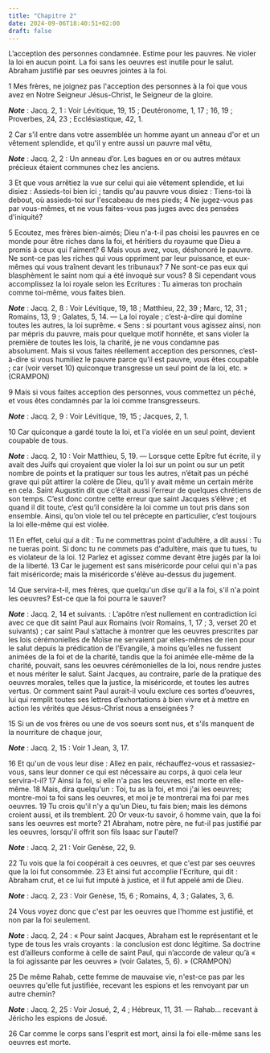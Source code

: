 ```yaml
---
title: "Chapitre 2"
date: 2024-09-06T18:40:51+02:00
draft: false
---
```



L’acception des personnes condamnée.
Estime pour les pauvres.
Ne violer la loi en aucun point.
La foi sans les oeuvres est inutile pour le salut.
Abraham justifié par ses oeuvres jointes à la foi.


1 Mes frères, ne joignez pas l'acception des personnes à la foi que vous avez en Notre Seigneur Jésus-Christ, le Seigneur de la gloire.

***Note*** :  Jacq. 2, 1 : Voir Lévitique, 19, 15 ; Deutéronome, 1, 17 ; 16, 19 ; Proverbes, 24, 23 ; Ecclésiastique, 42, 1.

2 Car s'il entre dans votre assemblée un homme ayant un anneau d'or et un vêtement splendide, et qu'il y entre aussi un pauvre mal vêtu,

***Note*** :  Jacq. 2, 2 : Un anneau d’or. Les bagues en or ou autres métaux précieux étaient communes chez les anciens.

3 Et que vous arrêtiez la vue sur celui qui aie vêtement splendide, et lui disiez : Assieds-toi bien ici ; tandis qu'au pauvre vous disiez : Tiens-toi là debout, où assieds-toi sur l'escabeau de mes pieds; 4 Ne jugez-vous pas par vous-mêmes, et ne vous faites-vous pas juges avec des pensées d'iniquité?


5 Ecoutez, mes frères bien-aimés; Dieu n'a-t-il pas choisi les pauvres en ce monde pour être riches dans la foi, et héritiers du royaume que Dieu a promis à ceux qui l'aiment? 6 Mais vous avez, vous, déshonoré le pauvre. Ne sont-ce pas les riches qui vous oppriment par leur puissance, et eux-mêmes qui vous traînent devant les tribunaux? 7 Ne sont-ce pas eux qui blasphèment le saint nom qui a été invoqué sur vous? 8 Si cependant vous accomplissez la loi royale selon les Ecritures : Tu aimeras ton prochain comme toi-même, vous faites bien.

***Note*** :  Jacq. 2, 8 : Voir Lévitique, 19, 18 ; Matthieu, 22, 39 ; Marc, 12, 31 ; Romains, 13, 9 ; Galates, 5, 14. ― La loi royale ; c’est-à-dire qui domine toutes les autres, la loi suprême. « Sens : si pourtant vous agissez ainsi, non par mépris du pauvre, mais pour quelque motif honnête, et sans violer la première de toutes les lois, la charité, je ne vous condamne pas absolument. Mais si vous faites réellement acception des personnes, c’est-à-dire si vous humiliez le pauvre parce qu’il est pauvre, vous êtes coupable ; car (voir verset 10) quiconque transgresse un seul point de la loi, etc. » (CRAMPON)

9 Mais si vous faites acception des personnes, vous commettez un péché, et vous êtes condamnés par la loi comme transgresseurs.

***Note*** :  Jacq. 2, 9 : Voir Lévitique, 19, 15 ; Jacques, 2, 1.

10 Car quiconque a gardé toute la loi, et l'a violée en un seul point, devient coupable de tous.

***Note*** :  Jacq. 2, 10 : Voir Matthieu, 5, 19. ― Lorsque cette Epître fut écrite, il y avait des Juifs qui croyaient que violer la loi sur un point ou sur un petit nombre de points et la pratiquer sur tous les autres, n’était pas un péché grave qui pût attirer la colère de Dieu, qu’il y avait même un certain mérite en cela. Saint Augustin dit que c’était aussi l’erreur de quelques chrétiens de son temps. C’est donc contre cette erreur que saint Jacques s’élève ; et quand il dit toute, c’est qu’il considère la loi comme un tout pris dans son ensemble. Ainsi, qu’on viole tel ou tel précepte en particulier, c’est toujours la loi elle-même qui est violée.

11 En effet, celui qui a dit : Tu ne commettras point d'adultère, a dit aussi : Tu ne tueras point. Si donc tu ne commets pas d'adultère, mais que tu tues, tu es violateur de la loi. 12 Parlez et agissez comme devant être jugés par la loi de la liberté. 13 Car le jugement est sans miséricorde pour celui qui n'a pas fait miséricorde; mais la miséricorde s'élève au-dessus du jugement.


14 Que servira-t-il, mes frères, que quelqu'un dise qu'il a la foi, s'il n'a point les oeuvres? Est-ce que la foi pourra le sauver?

***Note*** :  Jacq. 2, 14 et suivants. : L’apôtre n’est nullement en contradiction ici avec ce que dit saint Paul aux Romains (voir Romains, 1, 17 ; 3, verset 20 et suivants) ; car saint Paul s’attache à montrer que les oeuvres prescrites par les lois cérémonielles de Moïse ne servaient par elles-mêmes de rien pour le salut depuis la prédication de l’Evangile, à moins qu’elles ne fussent animées de la foi et de la charité, tandis que la foi animée elle-même de la charité, pouvait, sans les oeuvres cérémonielles de la loi, nous rendre justes et nous mériter le salut. Saint Jacques, au contraire, parle de la pratique des oeuvres morales, telles que la justice, la miséricorde, et toutes les autres vertus. Or comment saint Paul aurait-il voulu exclure ces sortes d’oeuvres, lui qui remplit toutes ses lettres d’exhortations à bien vivre et à mettre en action les vérités que Jésus-Christ nous a enseignées ?

15 Si un de vos frères ou une de vos soeurs sont nus, et s'ils manquent de la nourriture de chaque jour,

***Note*** :  Jacq. 2, 15 : Voir 1 Jean, 3, 17.

16 Et qu'un de vous leur dise : Allez en paix, réchauffez-vous et rassasiez-vous, sans leur donner ce qui est nécessaire au corps, à quoi cela leur servira-t-il? 17 Ainsi la foi, si elle n'a pas les oeuvres, est morte en elle-même. 18 Mais, dira quelqu'un : Toi, tu as la foi, et moi j'ai les oeuvres; montre-moi ta foi sans les oeuvres, et moi je te montrerai ma foi par mes oeuvres. 19 Tu crois qu'il n'y a qu'un Dieu, tu fais bien; mais les démons croient aussi, et ils tremblent. 20 Or veux-tu savoir, ô homme vain, que la foi sans les oeuvres est morte? 21 Abraham, notre père, ne fut-il pas justifié par les oeuvres, lorsqu'il offrit son fils Isaac sur l'autel?

***Note*** :  Jacq. 2, 21 : Voir Genèse, 22, 9.

22 Tu vois que la foi coopérait à ces oeuvres, et que c'est par ses oeuvres que la loi fut consommée. 23 Et ainsi fut accomplie l'Ecriture, qui dit : Abraham crut, et ce lui fut imputé à justice, et il fut appelé ami de Dieu.

***Note*** :  Jacq. 2, 23 : Voir Genèse, 15, 6 ; Romains, 4, 3 ; Galates, 3, 6.

24 Vous voyez donc que c'est par les oeuvres que l'homme est justifié, et non par la foi seulement.

***Note*** :  Jacq. 2, 24 : « Pour saint Jacques, Abraham est le représentant et le type de tous les vrais croyants : la conclusion est donc légitime. Sa doctrine est d’ailleurs conforme à celle de saint Paul, qui n’accorde de valeur qu’à « la foi agissante par les oeuvres » (voir Galates, 5, 6). » (CRAMPON)

25 De même Rahab, cette femme de mauvaise vie, n'est-ce pas par les oeuvres qu'elle fut justifiée, recevant les espions et les renvoyant par un autre chemin?

***Note*** :  Jacq. 2, 25 : Voir Josué, 2, 4 ; Hébreux, 11, 31. ― Rahab… recevant à Jéricho les espions de Josué.

26 Car comme le corps sans l'esprit est mort, ainsi la foi elle-même sans les oeuvres est morte.


